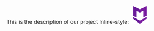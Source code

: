 This is the description of our project
Inline-style: 
![alt text](https://github.com/adam-p/markdown-here/raw/master/src/common/images/icon48.png "Logo Title Text 1")
